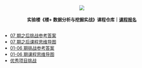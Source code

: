 <div align="center">
  <h1><img src="https://static.shiyanlou.com/img/louplus/louplus_logo.png"></h1>
  <b>实验楼《楼+ 数据分析与挖掘实战》课程仓库｜<a href="https://www.shiyanlou.com/louplus/dm">课程报名</a></b>
</div>

<br />

- [07 期之后挑战参考答案](https://github.com/shiyanlou/louplus-dm/tree/v2/Answers)
- [07 期之后课程思维导图](https://github.com/shiyanlou/louplus-dm/tree/v2/Mindmaps)
- [01-06 期挑战参考答案](https://github.com/shiyanlou/louplus-dm/tree/master/Answers)
- [01-06 期课程思维导图](https://github.com/shiyanlou/louplus-dm/tree/master/Mindmaps)
- [优秀项目挑战](https://github.com/shiyanlou/louplus-dm/tree/master/Assignments)